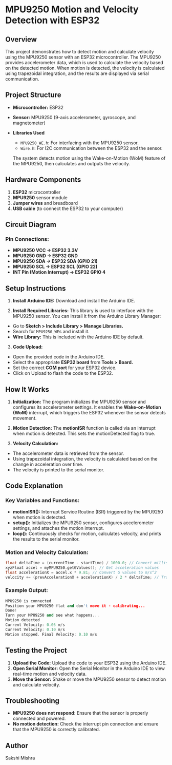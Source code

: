 # MPU9250 Motion and Velocity Detection with ESP32

## Overview
This project demonstrates how to detect motion and calculate velocity using the MPU9250 sensor with an ESP32 microcontroller. The MPU9250 provides accelerometer data, which is used to calculate the velocity based on the detected motion. When motion is detected, the velocity is calculated using trapezoidal integration, and the results are displayed via serial communication.

## Project Structure
* **Microcontroller:** ESP32
* **Sensor:** MPU9250 (9-axis accelerometer, gyroscope, and magnetometer)
* **Libraries Used**
  * `MPU9250_WE.h`: For interfacing with the MPU9250 sensor.
  * `Wire.h`: For I2C communication between the ESP32 and the sensor.

  The system detects motion using the Wake-on-Motion (WoM) feature of the MPU9250, then calculates and outputs the velocity.

## Hardware Components
  1. **ESP32**  microcontroller
  2. **MPU9250** sensor module
  3. **Jumper wires** and breadboard
  4. **USB cable**  (to connect the ESP32 to your computer)

## Circuit Diagram
  ### Pin Connections:

  * **MPU9250 VCC → ESP32 3.3V**
  * **MPU9250 GND → ESP32 GND**
  * **MPU9250 SDA → ESP32 SDA (GPIO 21)**
  * **MPU9250 SCL → ESP32 SCL (GPIO 22)**
  * **INT Pin (Motion Interrupt) → ESP32 GPIO 4**

## Setup Instructions
  1. **Install Arduino IDE:**
  Download and install the Arduino IDE.
  
  2. **Install Required Libraries:**
  This library is used to interface with the MPU9250 sensor. You can install it from the Arduino Library Manager:
  * Go to **Sketch > Include Library > Manage Libraries.**
  * Search for `MPU9250_WE`s and install it.
  * **Wire Library:** This is included with the Arduino IDE by default.


  3. **Code Upload:**
  * Open the provided code in the Arduino IDE.
  * Select the appropriate **ESP32 board** from **Tools > Board.**
  * Set the correct **COM port** for your ESP32 device.
  * Click on Upload to flash the code to the ESP32.

## How It Works
1. **Initialization:** The program initializes the MPU9250 sensor and configures its accelerometer settings. It enables the **Wake-on-Motion (WoM)** interrupt, which triggers the ESP32 whenever the sensor detects movement.

2. **Motion Detection:** The **motionISR** function is called via an interrupt when motion is detected. This sets the motionDetected flag to true.
3. **Velocity Calculation:**
* The accelerometer data is retrieved from the sensor.
* Using trapezoidal integration, the velocity is calculated based on the change in acceleration over time.
* The velocity is printed to the serial monitor.

## Code Explanation
### Key Variables and Functions:
* **motionISR():** Interrupt Service Routine (ISR) triggered by the MPU9250 when motion is detected.
* **setup():** Initializes the MPU9250 sensor, configures accelerometer settings, and attaches the motion interrupt.
* **loop():** Continuously checks for motion, calculates velocity, and prints the results to the serial monitor.

### Motion and Velocity Calculation:

```cpp
float deltaTime = (currentTime - startTime) / 1000.0; // Convert milliseconds to seconds
xyzFloat accel = myMPU9250.getGValues(); // Get acceleration values
float accelerationX = accel.x * 9.81; // Convert G values to m/s^2
velocity += (prevAccelerationX + accelerationX) / 2 * deltaTime; // Trapezoidal integration
```

### Example Output:

```cpp
MPU9250 is connected
Position your MPU9250 flat and don't move it - calibrating...
Done!
Turn your MPU9250 and see what happens...
Motion detected
Current Velocity: 0.05 m/s
Current Velocity: 0.10 m/s
Motion stopped. Final Velocity: 0.10 m/s
```

## Testing the Project
1. **Upload the Code:** Upload the code to your ESP32 using the Arduino IDE.
2. **Open Serial Monitor:** Open the Serial Monitor in the Arduino IDE to view real-time motion and velocity data.
3. **Move the Sensor:** Shake or move the MPU9250 sensor to detect motion and calculate velocity.

## Troubleshooting
* **MPU9250 does not respond:** Ensure that the sensor is properly connected and powered.
* **No motion detection:** Check the interrupt pin connection and ensure that the MPU9250 is correctly calibrated.

## Author
Sakshi Mishra


